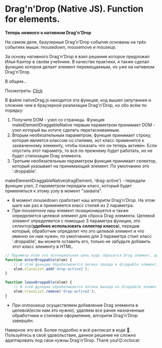 # Drag'n'Drop (Native JS). Function for elements.

**Теперь немного о нативном Drag'n'Drop**

На самом деле, браузерные Drag'n'Drop события основаны на трёх событиях мыши: mousedown, mousemove и mouseup.

За основу нативного Drag'n'Drop я взял решение которое предложил Илья Кантор в своём учебнике. В качестве практики, я также сделал функцию котороя делает элемент перемещаемым, но уже на нативном Drag'n'Drop.

В общем...

Посмотреть: [Click](https://nikitabelevich.github.io/Drag-n-Drop-Native-JS-.Function-for-elements/)

В файле nativeDrag.js находится эта функция, код вышел запутаннее и сложнее чем в браузерной реализации Drag'n'Drop, но обо всём по порядку:

1.  Получите DOM - узел со страницы. Функция makeElementDraggableNative первым параметром принимает DOM - узел который вы хотите сделать перетаскиваемым.
2.  Вторым необязательным параметром, функция принимает строку, которая является классом со стилями, эот класс применится к захваченному элементу, чтобы показать что он теперь активен. Если опустить этот параметр, то всё по прежнему будет работать, но не будет стилизации Drag элемента.
3.  Третьим необязательным параметром функция принимает селектор, который указывает на принимающий элемент. По умолчанию это '.droppable'.

makeElementDraggableNative(dragElement, 'drag-active') - передали функции узел, 2 параметром передали класс, который будет применяться к этому узлу в момент "захвата".

* В момент mousedown сработает наш алгоритм Drag'n'Drop. На этом шаге как раз и применяется класс стилей из 2 параметра.
* При mousemove наш элемент позиционируется и также определяется целевой элемент для сброса Drag элемента. Целевой элемент определяется с помощью 3 параметра функции, это селектор(**удобнее использовать селектор класса**), передав который, обработчик определит что это целевой элемент и что именно он нам нужен, по умолчанию для 3 параметра стоит класс '.droppable', вы можете оставить его, только не забудьте добавить этот класс элементу в HTML.

```js
// Параметр elem это потенциальная цель куда сбросится Drag элемент, аргумент передаётся автоматически
function enterDroppable(elem) {
    // В этой функции обрабатывается логика захода в droppable элемент, можем добавить ещё какие-то стили и тд.
    elem.classList.add('drop-active2');
}
    
function leaveDroppable(elem) {
    // В этой функции обрабатывается логика выхода из droppable элемента, удаляем всё то, что добавили при заходе, в enterDroppable.
    elem.classList.remove('drop-active2');
}
```

* При onmouseup осуществляем добавление Drag элемента в целевой(если нам это нужно), удаляем все ранее назначенные обработчики и стилевое оформление, алгоритм Drag'n'Drop завершён.

Наверное это всё. Более подробно я всё расписал в коде :pencil:. Пользуйтесь в своё удовольствие, данное решение не сложно адаптировать под свои нужны Drag'n'Drop. Thank you!:wink::octocat:
